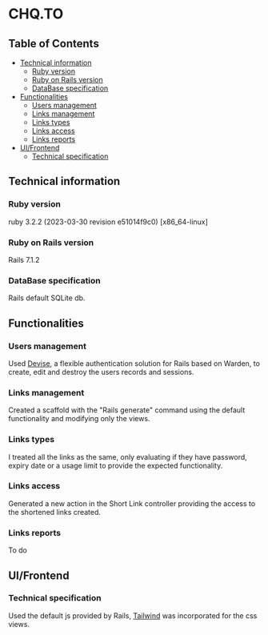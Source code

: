 # CHQ.TO

## Table of Contents

- [Technical information](#technical-information)
	- [Ruby version](#ruby-version)
	- [Ruby on Rails version](#ruby-on-rails-version)
	- [DataBase specification](#database-specification)
 - [Functionalities](#functionalities)
	- [Users management](#users-management)
	- [Links management](#links-management)
	- [Links types](#links-types)
 	- [Links access](#links-access)
 	- [Links reports](#links-reports)
  - [UI/Frontend](#uifrontend)
 	- [Technical specification](#technical-specification)
    	

## Technical information
### Ruby version
ruby 3.2.2 (2023-03-30 revision e51014f9c0) [x86_64-linux]
### Ruby on Rails version
Rails 7.1.2
### DataBase specification
Rails default SQLite db.

## Functionalities
### Users management
Used [Devise](https://github.com/heartcombo/devise/tree/main), a flexible authentication solution for Rails based on Warden, to create, edit and destroy the users records and sessions.
### Links management
Created a scaffold with the "Rails generate" command using the default functionality and modifying only the views.
### Links types
I treated all the links as the same, only evaluating if they have password, expiry date or a usage limit to provide the expected functionality.
### Links access
Generated a new action in the Short Link controller providing the access to the shortened links created.
### Links reports
To do

## UI/Frontend
### Technical specification
Used the default js provided by Rails, [Tailwind](https://tailwindcss.com/) was incorporated for the css views.
